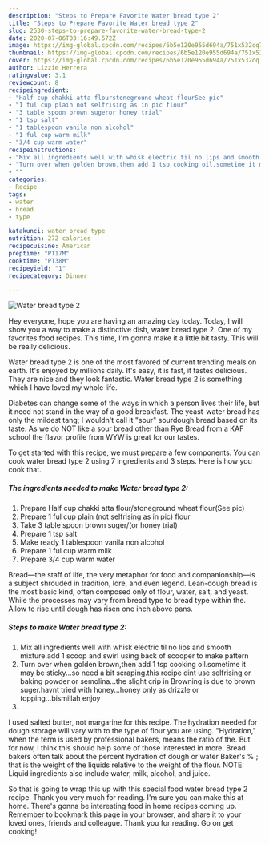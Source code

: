 ```yaml
---
description: "Steps to Prepare Favorite Water bread type 2"
title: "Steps to Prepare Favorite Water bread type 2"
slug: 2530-steps-to-prepare-favorite-water-bread-type-2
date: 2020-07-06T03:16:49.572Z
image: https://img-global.cpcdn.com/recipes/6b5e120e955d694a/751x532cq70/water-bread-type-2-recipe-main-photo.jpg
thumbnail: https://img-global.cpcdn.com/recipes/6b5e120e955d694a/751x532cq70/water-bread-type-2-recipe-main-photo.jpg
cover: https://img-global.cpcdn.com/recipes/6b5e120e955d694a/751x532cq70/water-bread-type-2-recipe-main-photo.jpg
author: Lizzie Herrera
ratingvalue: 3.1
reviewcount: 8
recipeingredient:
- "Half cup chakki atta flourstoneground wheat flourSee pic"
- "1 ful cup plain not selfrising as in pic flour"
- "3 table spoon brown sugeror honey trial"
- "1 tsp salt"
- "1 tablespoon vanila non alcohol"
- "1 ful cup warm milk"
- "3/4 cup warm water"
recipeinstructions:
- "Mix all ingredients well with whisk electric til no lips and smooth mixture.add 1 scoop and swirl using back of scooper to make pattern"
- "Turn over when golden brown,then add 1 tsp cooking oil.sometime it may be sticky...so need a bit scraping.this recipe dint use selfrising or baking powder or semolina...the slight crip in Browning is due to brown suger.havnt tried with honey...honey only as drizzle or topping...bismillah enjoy"
- ""
categories:
- Recipe
tags:
- water
- bread
- type

katakunci: water bread type 
nutrition: 272 calories
recipecuisine: American
preptime: "PT17M"
cooktime: "PT38M"
recipeyield: "1"
recipecategory: Dinner

---
```



![Water bread type 2](https://img-global.cpcdn.com/recipes/6b5e120e955d694a/751x532cq70/water-bread-type-2-recipe-main-photo.jpg)

Hey everyone, hope you are having an amazing day today. Today, I will show you a way to make a distinctive dish, water bread type 2. One of my favorites food recipes. This time, I'm gonna make it a little bit tasty. This will be really delicious.

Water bread type 2 is one of the most favored of current trending meals on earth. It's enjoyed by millions daily. It's easy, it is fast, it tastes delicious. They are nice and they look fantastic. Water bread type 2 is something which I have loved my whole life.

Diabetes can change some of the ways in which a person lives their life, but it need not stand in the way of a good breakfast. The yeast-water bread has only the mildest tang; I wouldn&#39;t call it &#34;sour&#34; sourdough bread based on its taste. As we do NOT like a sour bread other than Rye Bread from a KAF school the flavor profile from WYW is great for our tastes.


To get started with this recipe, we must prepare a few components. You can cook water bread type 2 using 7 ingredients and 3 steps. Here is how you cook that.

<!--inarticleads1-->

##### The ingredients needed to make Water bread type 2:

1. Prepare Half cup chakki atta flour/stoneground wheat flour(See pic)
1. Prepare 1 ful cup plain (not selfrising as in pic) flour
1. Take 3 table spoon brown suger/(or honey trial)
1. Prepare 1 tsp salt
1. Make ready 1 tablespoon vanila non alcohol
1. Prepare 1 ful cup warm milk
1. Prepare 3/4 cup warm water


Bread—the staff of life, the very metaphor for food and companionship—is a subject shrouded in tradition, lore, and even legend. Lean-dough bread is the most basic kind, often composed only of flour, water, salt, and yeast. While the processes may vary from bread type to bread type within the. Allow to rise until dough has risen one inch above pans. 

<!--inarticleads2-->

##### Steps to make Water bread type 2:

1. Mix all ingredients well with whisk electric til no lips and smooth mixture.add 1 scoop and swirl using back of scooper to make pattern
1. Turn over when golden brown,then add 1 tsp cooking oil.sometime it may be sticky...so need a bit scraping.this recipe dint use selfrising or baking powder or semolina...the slight crip in Browning is due to brown suger.havnt tried with honey...honey only as drizzle or topping...bismillah enjoy
1. 


I used salted butter, not margarine for this recipe. The hydration needed for dough storage will vary with to the type of flour you are using. &#34;Hydration,&#34; when the term is used by professional bakers, means the ratio of the. But for now, I think this should help some of those interested in more. Bread bakers often talk about the percent hydration of dough or water Baker&#39;s % ; that is the weight of the liquids relative to the weight of the flour. NOTE: Liquid ingredients also include water, milk, alcohol, and juice. 

So that is going to wrap this up with this special food water bread type 2 recipe. Thank you very much for reading. I'm sure you can make this at home. There's gonna be interesting food in home recipes coming up. Remember to bookmark this page in your browser, and share it to your loved ones, friends and colleague. Thank you for reading. Go on get cooking!
